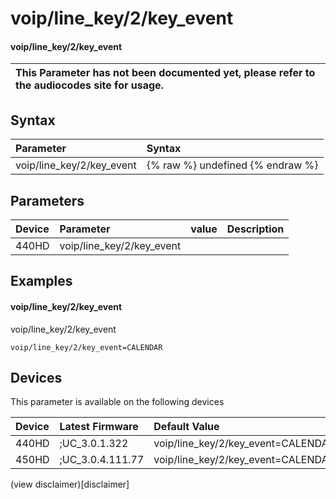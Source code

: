 ﻿---
description: voip/line_key/2/key_event
search:
    keywords: ['voip','line_key','2','key_event']
---

# voip/line_key/2/key_event

#### voip/line_key/2/key_event


| This Parameter has not been documented yet, please refer to the audiocodes site for usage.  |
| :--- |

## Syntax
| Parameter | Syntax |
| :--- | :--- |
|voip/line_key/2/key_event | {% raw %} undefined {% endraw %} |

## Parameters
|Device|Parameter|value|Description|
|:---|:---|:---|:---|
| 440HD | voip/line_key/2/key_event |  |  |

## Examples
#### voip/line_key/2/key_event

voip/line_key/2/key_event

```
voip/line_key/2/key_event=CALENDAR
```

## Devices
This parameter is available on the following devices

| Device | Latest Firmware | Default Value |
|:---|:---|:---|
| 440HD | ;UC_3.0.1.322 | voip/line_key/2/key_event=CALENDAR 
| 450HD | ;UC_3.0.4.111.77 | voip/line_key/2/key_event=CALENDAR 

(view disclaimer)[disclaimer]
